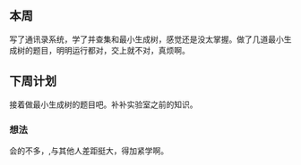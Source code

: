 ##  本周
写了通讯录系统，学了并查集和最小生成树，感觉还是没太掌握。做了几道最小生成树的题目，明明运行都对，交上就不对，真烦啊。
## 下周计划
接着做最小生成树的题目吧。补补实验室之前的知识。
### 想法
会的不多，,与其他人差距挺大，得加紧学啊。
